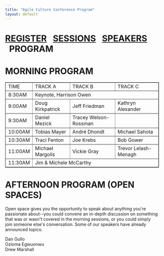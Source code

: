```yaml
---
title: "Agile Culture Conference Program"
layout: default
---
```

<a href="./agile-culture-conf.html">REGISTER</a> &nbsp;&nbsp;<a href="./acc_sessions.html">SESSIONS</a> &nbsp;&nbsp;<a href="./acc_bios.html">SPEAKERS</a> &nbsp;&nbsp;PROGRAM
========

MORNING PROGRAM
========


<table border="1" cellpadding="3">
<tr><td>TIME</td><td>TRACK A</td><td>TRACK B</td><td>TRACK C</td></tr>
<tr><td>8:30AM</td><td colspan="3">Keynote, Harrison Owen</td></tr>
<tr><td>9:00AM</td><td>Doug Kirkpatrick</td><td>Jeff Friedman</td><td>Kathryn Alexander</td></tr>
<tr><td>9:30AM</td><td>Daniel Mezick</td><td>Tracey Welson-Rossman</td><td></td></tr>
<tr><td>10:00AM</td><td>Tobias Mayer</td><td>André Dhondt</td><td>Michael Sahota</td></tr>
<tr><td>10:30AM</td><td>Traci Fenton</td><td>Joe Krebs</td><td>Bob Gower</td></tr>
<tr><td>11:00AM</td><td>Michael Margolis</td><td>Vickie Gray</td><td>Trevor Lelash-Menagh</td></tr>
<tr><td>11:30AM</td><td colspan="3">Jim & Michele McCarthy</td></tr>
</table>

AFTERNOON PROGRAM (OPEN SPACES)
========

Open space gives you the opportunity to speak about anything you're passionate about--you could convene an in-depth discussion on something that was or wasn't covered in the morning sessions, or you could simply join someone else's conversation.  Some of our speakers have already announced topics:

Dan Gullo<br/>
Ozioma Egwuonwu<br/>
Drew Marshall<br/>
